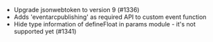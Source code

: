 - Upgrade jsonwebtoken to version 9 (#1336)
- Adds 'eventarcpublishing' as required API to custom event function
- Hide type information of defineFloat in params module - it's not supported yet (#1341)

